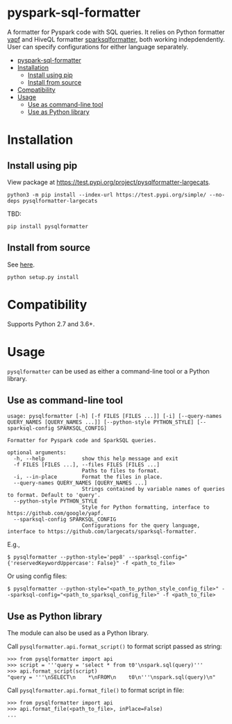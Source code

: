# pyspark-sql-formatter
A formatter for Pyspark code with SQL queries. It relies on Python formatter [yapf](https://github.com/google/yapf) and HiveQL formatter [sparksqlformatter](https://github.com/largecats/sparksql-formatter), both working indepdendently. User can specify configurations for either language separately.

- [pyspark-sql-formatter](#pyspark-sql-formatter)
- [Installation](#installation)
  - [Install using pip](#install-using-pip)
  - [Install from source](#install-from-source)
- [Compatibility](#compatibility)
- [Usage](#usage)
  - [Use as command-line tool](#use-as-command-line-tool)
  - [Use as Python library](#use-as-python-library)

# Installation

## Install using pip
View package at https://test.pypi.org/project/pysqlformatter-largecats.
```
python3 -m pip install --index-url https://test.pypi.org/simple/ --no-deps pysqlformatter-largecats
```
TBD:
```
pip install pysqlformatter
```

## Install from source
See [here](https://docs.python.org/2/install/index.html#splitting-the-job-up).
```
python setup.py install
```

# Compatibility
Supports Python 2.7 and 3.6+.

# Usage
`pysqlformatter` can be used as either a command-line tool or a Python library.

## Use as command-line tool
```
usage: pysqlformatter [-h] [-f FILES [FILES ...]] [-i] [--query-names QUERY_NAMES [QUERY_NAMES ...]] [--python-style PYTHON_STYLE] [--sparksql-config SPARKSQL_CONFIG]

Formatter for Pyspark code and SparkSQL queries.

optional arguments:
  -h, --help            show this help message and exit
  -f FILES [FILES ...], --files FILES [FILES ...]
                        Paths to files to format.
  -i, --in-place        Format the files in place.
  --query-names QUERY_NAMES [QUERY_NAMES ...]
                        Strings contained by variable names of queries to format. Default to 'query'.
  --python-style PYTHON_STYLE
                        Style for Python formatting, interface to https://github.com/google/yapf.
  --sparksql-config SPARKSQL_CONFIG
                        Configurations for the query language, interface to https://github.com/largecats/sparksql-formatter.
```
E.g.,
```
$ pysqlformatter --python-style='pep8' --sparksql-config="{'reservedKeywordUppercase': False}" -f <path_to_file>
```
Or using config files:
```
$ pysqlformatter --python-style="<path_to_python_style_config_file>" --sparksql-config="<path_to_sparksql_config_file>" -f <path_to_file>
```

## Use as Python library
The module can also be used as a Python library.

Call `pysqlformatter.api.format_script()` to format script passed as string:
```
>>> from pysqlformatter import api
>>> script = '''query = 'select * from t0'\nspark.sql(query)'''
>>> api.format_script(script)
"query = '''\nSELECT\n    *\nFROM\n    t0\n'''\nspark.sql(query)\n"
```
Call `pysqlformatter.api.format_file()` to format script in file:
```
>>> from pysqlformatter import api
>>> api.format_file(<path_to_file>, inPlace=False)
...
```